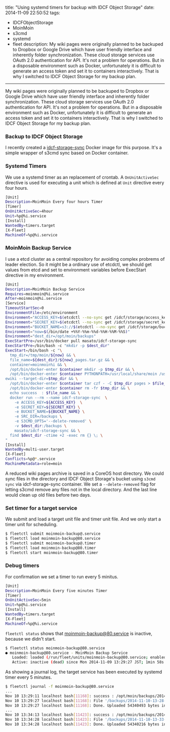 title: "Using systemd timers for backup with IDCF Object Storage"
date: 2014-11-09 22:50:52
tags:
 - IDCFObjectStorage
 - MoinMoin
 - s3cmd
 - systemd
 - fleet
description: My wiki pages were originally planned to be backuped to Dropbox or Google Drive which have user friendly interface and inherently folder synchronization. These cloud storage services use OAuth 2.0 authentication for API. It's not a problem for operations. But in a disposable environment such as Docker, unfortunately it is difficult to generate an access token and set it to containers interactively. That is why I switched to IDCF Object Storage for my backup plan.
---

My wiki pages were originally planned to be backuped to Dropbox or Google Drive which have user friendly interface and inherently folder synchronization. These cloud storage services use OAuth 2.0 authentication for API. It's not a problem for operations. But in a disposable environment such as Docker, unfortunately it is difficult to generate an access token and set it to containers interactively. That is why I switched to IDCF Object Storage for my backup plan.

<!-- more -->

### Backup to IDCF Object Storage

I recently created a [idcf-storage-sync](https://registry.hub.docker.com/u/masato/idcf-storage-sync/) Docker image for this purpose. It's a simple wrapper of s3cmd sync based on Docker container.

### Systemd Timers

We use a systemd timer as an replacement of crontab. A `OnUnitActiveSec` directive is used for executing a unit which is defined at `Unit` directive every four hours.

``` bash  ~/docker_apps/moinmoin-system/moinmoin-backup@.timer
[Unit]
Description=MoinMoin Every four hours Timer
[Timer]
OnUnitActiveSec=4hour
Unit=%p@%i.service
[Install]
WantedBy=timers.target
[X-Fleet]
MachineOf=%p@%i.service
```

### MoinMoin Backup Service

I use a etcd cluster as a central repository for avoiding complex probrems of leader election. So it might be a ordinary use of etcdctl, we should get values from etcd and set to environment variables before ExecStart directive in my environment.

``` bash  ~/docker_apps/moinmoin-system/moinmoin-backup@.service
[Unit]
Description=MoinMoin Backup Service
Requires=moinmoin@%i.service
After=moinmoin@%i.service
[Service]
TimeoutStartSec=0
EnvironmentFile=/etc/environment
Environment="ACCESS_KEY=$(etcdctl --no-sync get /idcf/storage/access_key)"
Environment="SECRET_KEY=$(etcdctl --no-sync get /idcf/storage/secret_key)"
Environment="BUCKET_NAME=s3://$(etcdctl --no-sync get /idcf/storage/bucket/moinmoin)"
Environment="now=$(/bin/date +%%Y-%%m-%%d-%%H-%%M-%%S)"
Environment="dest_dir=/opt/moin/backups"
ExecStartPre=/usr/bin/docker pull masato/idcf-storage-sync
ExecStartPre=/bin/bash -c "mkdir -p $dest_dir"
ExecStart=/bin/bash -c "\
  tmp_dir=/tmp/moin/${now} && \
  file_name=${dest_dir}/${now}_pages.tar.gz && \
  container=moinmoin%i && \
  /opt/bin/docker-enter $container mkdir -p $tmp_dir && \
  /opt/bin/docker-enter $container PYTHONPATH=/usr/local/share/moin /usr/local/bin/moin maint reduc\
ewiki --target-dir=$tmp_dir && \
  /opt/bin/docker-enter $container tar czf - -C $tmp_dir pages > $file_name && \
  /opt/bin/docker-enter $container rm -fr $tmp_dir && \
  echo success  : $file_name && \
  docker run --rm --name idcf-storage-sync  \
    -e ACCESS_KEY=${ACCESS_KEY}  \
    -e SECRET_KEY=${SECRET_KEY} \
    -e BUCKET_NAME=${BUCKET_NAME} \
    -e SRC_DIR=/backups \
    -e S3CMD_OPTS='--delete-removed' \
    -v $dest_dir:/backups \
    masato/idcf-storage-sync && \
  find $dest_dir -ctime +2 -exec rm {} \; \
"
[Install]
WantedBy=multi-user.target
[X-Fleet]
Conflicts=%p@*.service
MachineMetadata=role=moin
```

A reduced wiki pages archive is saved in a CoreOS host directory. We could sync files in the directory and IDCF Object Storage's bucket using `s3cmd sync` via idcf-storage-sync container. We set a `--delete-removed` flag for letting s3cmd remove any files not in the local directory. And the last line would clean up old files before two days.

### Set timer for a target service

We submit and load a target unit file and timer unit file. And we only start a timer unit for scheduling. 

``` bash
$ fleetctl submit moinmoin-backup@.service
$ fleetctl load moinmoin-backup@80.service
$ fleetctl submit moinmoin-backup@.timer
$ fleetctl load moinmoin-backup@80.timer
$ fleetctl start moinmoin-backup@80.timer
```

### Debug timers

For confirmation we set a timer to run every 5 minitus. 

``` bash  ~/docker_apps/moinmoin-system/moinmoin-backup@.timer
[Unit]
Description=MoinMoin Every five minutes Timer
[Timer]
OnUnitActiveSec=5min
Unit=%p@%i.service
[Install]
WantedBy=timers.target
[X-Fleet]
MachineOf=%p@%i.service
```

`fleetctl status` shows that moinmoin-backup@80.service is inactive, because we didn't start.

``` bash
$ fleetctl status moinmoin-backup@80.service
● moinmoin-backup@80.service - MoinMoin Backup Service
   Loaded: loaded (/run/fleet/units/moinmoin-backup@80.service; enabled)
   Active: inactive (dead) since Mon 2014-11-09 13:29:27 JST; 1min 58s ago
```

As showing a journal log, the target service has been executed by systemd timer every 5 minutes.

``` bash
$ fleetctl journal -f moinmoin-backup@80.service
...
Nov 10 13:29:11 localhost bash[11168]: success : /opt/moin/backups/2014-11-10-13-28-59_pages.tar.gz
Nov 10 13:29:27 localhost bash[11168]: File '/backups/2014-11-10-13-28-59_pages.tar.gz' stored as 's3://xxx/backups/2014-11-10-13-28-59_pages.tar.gz' (54340493 bytes in 12.2 seconds, 4.25 MB/s) [1 of 1]
Nov 10 13:29:27 localhost bash[11168]: Done. Uploaded 54340493 bytes in 12.2 seconds, 4.24 MB/s.  Copied 0 files saving 0 bytes transfer.
...
Nov 10 13:34:13 localhost bash[11423]: success : /opt/moin/backups/2014-11-10-13-33-59_pages.tar.gz
Nov 10 13:34:28 localhost bash[11423]: File '/backups/2014-11-10-13-33-59_pages.tar.gz' stored as 's3://xxx/backups/2014-11-10-13-33-59_pages.tar.gz' (54340216 bytes in 11.7 seconds, 4.44 MB/s) [1 of 1]
Nov 10 13:34:28 localhost bash[11423]: Done. Uploaded 54340216 bytes in 11.7 seconds, 4.43 MB/s.  Copied 0 files saving 0 bytes transfer.
```

